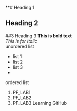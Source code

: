 **# Heading 1
## Heading 2
##3 Heading 3
**This is bold text**
</br>
_This is for Italic_
</br>
unordered list
</br>
- list 1 
- list 2
- list 3
- </br>
ordered list
1. PF_LAB1
2. PF_LAB2
3. PF_LAB3
Learning GitHub
